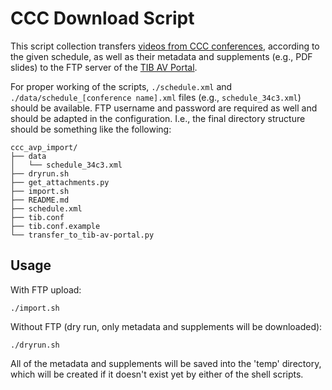 # CCC Download Script

This script collection transfers [videos from CCC conferences](https://media.ccc.de/), according to the given schedule, as well as their metadata and supplements (e.g., PDF slides) to the FTP server of the [TIB AV Portal](https://av.tib.eu/).

For proper working of the scripts, `./schedule.xml` and `./data/schedule_[conference name].xml` files (e.g., `schedule_34c3.xml`) should be available. FTP username and password are required as well and should be adapted in the configuration. I.e., the final directory structure should be something like the following:

    ccc_avp_import/
    ├── data
    │   └── schedule_34c3.xml
    ├── dryrun.sh
    ├── get_attachments.py
    ├── import.sh
    ├── README.md
    ├── schedule.xml
    ├── tib.conf
    ├── tib.conf.example
    └── transfer_to_tib-av-portal.py

## Usage

With FTP upload:

    ./import.sh

Without FTP (dry run, only metadata and supplements will be downloaded):

    ./dryrun.sh

All of the metadata and supplements will be saved into the 'temp' directory, which will be created if it doesn't exist yet by either of the shell scripts.
